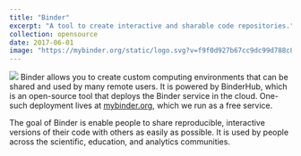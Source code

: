 ```yaml
---
title: "Binder"
excerpt: "A tool to create interactive and sharable code repositories."
collection: opensource
date: 2017-06-01
image: "https://mybinder.org/static/logo.svg?v=f9f0d927b67cc9dc99d788c822ca21c0"
---
```


![](https://mybinder.org/static/logo.svg?v=f9f0d927b67cc9dc99d788c822ca21c0)
Binder allows you to create custom computing environments that can be
shared and used by many remote users. It is powered by BinderHub, which
is an open-source tool that deploys the Binder service in the cloud. One-such
deployment lives at [mybinder.org](mybinder.org), which we run as a free service.

The goal of Binder is enable people to share reproducible, interactive versions
of their code with others as easily as possible. It is used by people across
the scientific, education, and analytics communities.
